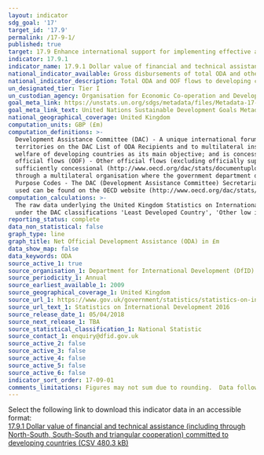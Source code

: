 ```yaml
---
layout: indicator
sdg_goal: '17'
target_id: '17.9'
permalink: /17-9-1/
published: true
target: 17.9 Enhance international support for implementing effective and targeted capacity-building in developing countries to support national plans to implement all the Sustainable Development Goals, including through North-South, South-South and triangular cooperation
indicator: 17.9.1
indicator_name: 17.9.1 Dollar value of financial and technical assistance (including through North-South, South-South and triangular cooperation) committed to developing countries
national_indicator_available: Gross disbursements of total ODA and other official flows from all donors for capacity building and national planning (GBP)
national_indicator_description: Total ODA and OOF flows to developing countries quantify the public effort (excluding export credits) that donors provide to developing countries.
un_designated_tier: Tier I
un_custodian_agency: Organisation for Economic Co-operation and Development (OECD), United Nations Environment (UNEP), World Bank (WB)
goal_meta_link: https://unstats.un.org/sdgs/metadata/files/Metadata-17-09-01.pdf 
goal_meta_link_text: United Nations Sustainable Development Goals Metadata (PDF 209 KB)
national_geographical_coverage: United Kingdom
computation_units: GBP (£m) 
computation_definitions: >-
  Development Assistance Committee (DAC) - A unique international forum of many of the largest funders of aid, including 30 DAC Members. The World Bank, IMF and UNDP participate as observers. Official development assistance (ODA) - The DAC defines ODA as “those flows to countries and
  territories on the DAC List of ODA Recipients and to multilateral institutions which are i) provided by official agencies, including state and local governments, or by their executive agencies; and ii) each transaction is administered with the promotion of the economic development and
  welfare of developing countries as its main objective; and is concessional in character and conveys a grant element of at least 25 per cent (calculated at a rate of discount of 10 per cent) (http://www.oecd.org/dac/stats/officialdevelopmentassistancedefinitionandcoverage.htm). Other
  official flows (OOF) - Other official flows (excluding officially supported export credits) are defined as transactions by the official sector which do not meet the conditions for eligibility as ODA, either because they are not primarily aimed at development, or because they are not
  sufficiently concessional (http://www.oecd.org/dac/stats/documentupload/DCDDAC(2016)3FINAL.pdf - Para 24). Bilateral Aid -  Bilateral aid covers all aid provided by donor countries when the recipient country, sector or project is known. Bilateral aid also includes aid that is channelled
  through a multilateral organisation where the government department determines the country, sector or theme that the funds will be spent on. Multilateral Aid -  This is aid delivered in the form of core contributions to organisations on the DAC List of Multilateral Organisations.
  Purpose Codes - The DAC (Development Assistance Committee) Secretariat maintains various code lists which are used by donors to report on their aid flows to the DAC databases.  In addition, these codes are used to classify information in the DAC databases. The sector classification codes
  used can be found on the OECD website (http://www.oecd.org/dac/stats/purposecodessectorclassification.htm).
computation_calculations: >-
  The raw data underlying the United Kingdom Statistics on International Development was summed around appropriate aid description CRS codes, bilateral and multilateral classification, donor recipient countries, and type of aid codes. The recipient countries covered in indicator 17.9.1 sit
  under the DAC classifications 'Least Developed Country', 'Other low income countries', 'Lower middle income countries and territories', 'Upper middle income countries and territories' and 'Unspecified classification'.
reporting_status: complete
data_non_statistical: false
graph_type: line
graph_title: Net Official Development Assistance (ODA) in £m
data_show_map: false
data_keywords: ODA
source_active_1: true
source_organisation_1: Department for International Development (DfID)
source_periodicity_1: Annual
source_earliest_available_1: 2009
source_geographical_coverage_1: United Kingdom
source_url_1: https://www.gov.uk/government/statistics/statistics-on-international-development-2016
source_url_text_1: Statistics on International Development 2016
source_release_date_1: 05/04/2018
source_next_release_1: TBA
source_statistical_classification_1: National Statistic
source_contact_1: enquiry@dfid.gov.uk
source_active_2: false
source_active_3: false
source_active_4: false
source_active_5: false
source_active_6: false
indicator_sort_order: 17-09-01
comments_limitations: Figures may not sum due to rounding.  Data follows the UN specification for this indicator. This indicator has not been identified in collaboration with topic experts.
---
```

Select the following link to download this indicator data in an accessible format:<br>[17.9.1 Dollar value of financial and technical assistance (including through North-South, South-South and triangular cooperation) committed to developing countries (CSV 480.3 kB)](https://sustainabledevelopment-uk.github.io/sdg-data/data/17-9-1.csv)
